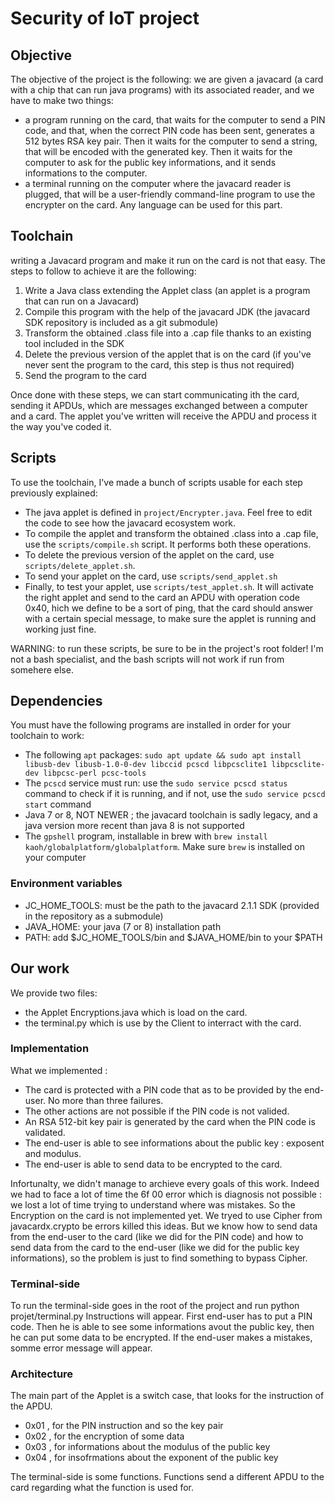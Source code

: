 # Security of IoT project


## Objective

The objective of the project is the following: we are given a javacard (a card with a chip that can run java programs) with its associated reader, and we have to make two things:
- a program running on the card, that waits for the computer to send a PIN code, and that, when the correct PIN code has been sent, generates a 512 bytes RSA key pair. Then it waits for the computer to send a string, that will be encoded with the generated key. Then it waits for the computer to ask for the public key informations, and it sends informations to the computer.
- a terminal running on the computer where the javacard reader is plugged, that will be a user-friendly command-line program to use the encrypter on the card. Any language can be used for this part.


## Toolchain

writing a Javacard program and make it run on the card is not that easy.
The steps to follow to achieve it are the following:
1. Write a Java class extending the Applet class (an applet is a program that can run on a Javacard)
2. Compile this program with the help of the javacard JDK (the javacard SDK repository is included as a git submodule)
3. Transform the obtained .class file into a .cap file thanks to an existing tool included in the SDK
4. Delete the previous version of the applet that is on the card (if you've never sent the program to the card, this step is thus not required)
5. Send the program to the card

Once done with these steps, we can start communicating ith the card, sending it APDUs, which are messages exchanged between a computer and a card. The applet you've written will receive the APDU and process it the way you've coded it.


## Scripts

To use the toolchain, I've made a bunch of scripts usable for each step previously explained:

- The java applet is defined in `project/Encrypter.java`. Feel free to edit the code to see how the javacard ecosystem work.
- To compile the applet and transform the obtained .class into a .cap file, use the `scripts/compile.sh` script. It performs both these operations.
- To delete the previous version of the applet on the card, use `scripts/delete_applet.sh`.
- To send your applet on the card, use `scripts/send_applet.sh`
- Finally, to test your applet, use `scripts/test_applet.sh`. It will activate the right applet and send to the card an APDU with operation code 0x40, hich we define to be a sort of ping, that the card should answer with a certain special message, to make sure the applet is running and working just fine.

WARNING: to run these scripts, be sure to be in the project's root folder! I'm not a bash specialist, and the bash scripts will not work if run from somehere else.


## Dependencies

You must have the following programs are installed in order for your toolchain to work:
- The following `apt` packages: `sudo apt update && sudo apt install libusb-dev libusb-1.0-0-dev libccid pcscd libpcsclite1 libpcsclite-dev libpcsc-perl pcsc-tools`
- The `pcscd` service must run: use the `sudo service pcscd status` command to check if it is running, and if not, use the `sudo service pcscd start` command
- Java 7 or 8, NOT NEWER ; the javacard toolchain is sadly legacy, and a java version more recent than java 8 is not supported
- The `gpshell` program, installable in brew with `brew install kaoh/globalplatform/globalplatform`. Make sure `brew` is installed on your computer


### Environment variables

- JC_HOME_TOOLS: must be the path to the javacard 2.1.1 SDK (provided in the repository as a submodule)
- JAVA_HOME: your java (7 or 8) installation path
- PATH: add $JC_HOME_TOOLS/bin and $JAVA_HOME/bin to your $PATH


## Our work

We provide two files:
- the Applet Encryptions.java which is load on the card.
- the terminal.py which is use by the Client to interract with the card.

### Implementation
What we implemented :
- The card is protected with a PIN code that as to be provided by the end-user. No more than three failures. 
- The other actions are not possible if the PIN code is not valided.
- An RSA 512-bit key pair is generated by the card when the PIN code is validated.
- The end-user is able to see informations about the public key : exposent and modulus.
- The end-user is able to send data to be encrypted to the card.

Infortunalty, we didn't manage to archieve every goals of this work. Indeed we had to face a lot of time the 6f 00 error which is diagnosis not possible : we lost a lot of time trying to understand where was mistakes. So the Encryption on the card is not implemented yet. We tryed to use Cipher from javacardx.crypto be errors killed this ideas. But we know how to send data from the end-user to the card (like we did for the PIN code) and how to send data from the card to the end-user (like we did for the public key informations), so the problem is just to find something to bypass Cipher. 

### Terminal-side
To run the terminal-side goes in the root of the project and run python projet/terminal.py
Instructions will appear.
First end-user has to put a PIN code. Then he is able to see some informations avout the public key, then he can put some data to be encrypted.
If the end-user makes a mistakes, somme error message will appear.

### Architecture
The main part of the Applet is a switch case, that looks for the instruction of the APDU.
- 0x01 , for the PIN instruction and so the key pair
- 0x02 , for the encryption of some data
- 0x03 , for informations about the modulus of the public key
- 0x04 , for insofrmations about the exponent of the public key

The terminal-side is some functions. Functions send a different APDU to the card regarding what the function is used for.

